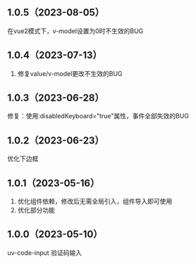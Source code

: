 ## 1.0.5（2023-08-05）
在vue2模式下，v-model设置为0时不生效的BUG
## 1.0.4（2023-07-13）
1. 修复value/v-model更改不生效的BUG
## 1.0.3（2023-06-28）
修复：使用:disabledKeyboard="true"属性，事件全部失效的BUG
## 1.0.2（2023-06-23）
优化下边框
## 1.0.1（2023-05-16）
1. 优化组件依赖，修改后无需全局引入，组件导入即可使用
2. 优化部分功能
## 1.0.0（2023-05-10）
uv-code-input 验证码输入
